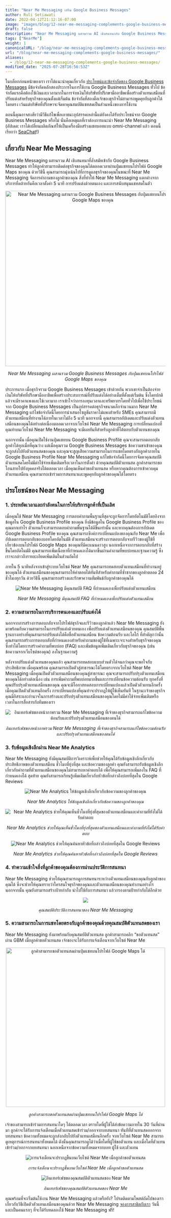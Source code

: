 ```yaml
---
title: "Near Me Messaging เสริม Google Business Messages"
author: Ruli Setiawati
date: 2022-04-12T21:12:16-07:00
image: "images/blog/12-near-me-messaging-complements-google-business-messages/logo.png"
draft: false
description: "Near Me Messaging ผสานรวม AI เชิงสนทนากับ Google Business Messages ทำให้สามารถรองรับการสนับสนุนตลอด 24 ชั่วโมงทุกวันผ่านปุ่มแชทบนโปรไฟล์ Google Maps ของคุณ"
tags: ["NearMe"]
weight: 1  
canonicalURL: "/blog/near-me-messaging-complements-google-business-messages/"
url: "/blog/near-me-messaging-complements-google-business-messages/"
aliases:
  - /blog/12-near-me-messaging-complements-google-business-messages/
modified_date: "2025-07-28T16:56:53Z"
---
```


ในบล็อกก่อนหน้าของเรา เราได้แนะนำคุณเกี่ยวกับ [ประโยชน์และข้อจำกัดของ Google Business Messages](https://seasalt.ai/blog/10-use-google-business-messages-off-hours/) มีข้อจำกัดหลักสองประการในการใช้งาน Google Business Messages ทั่วไป ข้อจำกัดแรกคือต้องใช้เงินและเวลามากในการจ่ายเงินให้บริษัทที่ปรึกษามืออาชีพเพื่อสร้างตัวแทนเสมือนที่ปรับแต่งสำหรับธุรกิจของคุณตั้งแต่เริ่มต้น ข้อจำกัดที่สองคือเจ้าของธุรกิจไม่สามารถพูดคุยกับลูกค้าได้โดยตรง เว้นแต่บริษัทที่ปรึกษาจะจัดหาคุณสมบัติแชทสดเป็นส่วนหนึ่งของการใช้งาน

ตอนนี้คุณอาจสงสัยว่ามีวิธีแก้ไขเพื่อเอาชนะอุปสรรคเหล่านี้แต่ยังคงได้รับประโยชน์จาก Google Business Messages หรือไม่ นั่นคือเหตุผลที่เราต้องการแนะนำ Near Me Messaging (อัปเดต: เราได้เปลี่ยนผลิตภัณฑ์ให้เป็นเครื่องมือสร้างแชทบอทแบบ omni-channel แล้ว ตอนนี้เรียกว่า [SeaChat](https://chat.seasalt.ai/?utm_source=blog)!) 

## เกี่ยวกับ Near Me Messaging

Near Me Messaging ผสานรวม AI เชิงสนทนาที่ล้ำสมัยเข้ากับ Google Business Messages ทำให้ลูกค้าสามารถติดต่อธุรกิจของคุณได้ตลอดเวลาผ่านปุ่มแชทบนโปรไฟล์ Google Maps ของคุณ ด้วยวิธีนี้ คุณสามารถมุ่งเน้นไปที่การดูแลธุรกิจของคุณในขณะที่ Near Me Messaging จัดการคำถามของลูกค้าของคุณ สิ่งที่ทำให้ Near Me Messaging แตกต่างจากบริการที่คล้ายกันคือเวลาตั้งค่า 5 นาที การปรับแต่งด้วยตนเอง และการสนับสนุนแชทสดในตัว

<center>
<img height="550" src="/images/blog/12-near-me-messaging-complements-google-business-messages/1-GBM-chat-button.png" alt="Near Me Messaging ผสานรวม Google Business Messages กับปุ่มแชทบนโปรไฟล์ Google Maps ของคุณ"/>

*Near Me Messaging ผสานรวม Google Business Messages กับปุ่มแชทบนโปรไฟล์ Google Maps ของคุณ*
</center>

ประการแรก เมื่อธุรกิจรวม Google Business Messages เข้าด้วยกัน พวกเขาจำเป็นต้องจ่ายเงินให้บริษัทที่ปรึกษามืออาชีพเพื่อสร้างประสบการณ์ที่ปรับแต่งได้อย่างเต็มที่ตั้งแต่เริ่มต้น ซึ่งโดยปกติแล้วจะมีราคาแพงและใช้เวลามาก เราเข้าใจว่าการลงทุนเวลาและทรัพยากรโดยทั่วไปเพื่อใช้ประโยชน์จาก Google Business Messages เป็นอุปสรรคต่อธุรกิจขนาดเล็กจำนวนมาก Near Me Messaging แก้ไขข้อจำกัดนี้โดยการนำเสนอโซลูชันราคาไม่แพงสำหรับ SMEs คุณสามารถมีตัวแทนเสมือนที่ทำงานได้ภายในเวลาไม่ถึง 5 นาที นอกจากนี้ คุณสามารถอัปเดตและปรับแต่งตัวแทนเสมือนของคุณได้อย่างต่อเนื่องตลอดเวลาจากเว็บไซต์ Near Me Messaging การเปลี่ยนแปลงที่คุณทำบนเว็บไซต์ Near Me Messaging จะมีผลทันทีสำหรับลูกค้าที่โต้ตอบกับตัวแทนของคุณ

นอกจากนั้น เมื่อคุณเปิดใช้งานปุ่มแชทบน Google Business Profile คุณจะสามารถตอบกลับลูกค้าได้ทุกเมื่อที่คุณว่าง แต่เมื่อคุณรวม Google Business Messages ข้อความขาเข้าของคุณจะถูกส่งไปยังตัวแทนสดของคุณ และคุณจะสูญเสียความสามารถในการแชทโดยตรงกับลูกค้าภายใน Google Business Profile Near Me Messaging แก้ไขข้อจำกัดนี้โดยการจัดหาคุณสมบัติตัวแทนสดโดยไม่มีค่าใช้จ่ายเพิ่มเติมหรือเวลาในการตั้งค่า ด้วยคุณสมบัติตัวแทนสด ลูกค้าสามารถขอโอนสายไปยังบุคคลจริงได้ตลอดเวลา เมื่อคุณเห็นคำขอตัวแทนสด หรือหากคุณต้องการเข้าควบคุมตัวแทนเสมือน คุณสามารถเข้าร่วมการสนทนาและพูดคุยกับลูกค้าของคุณได้โดยตรง

## ประโยชน์ของ Near Me Messaging

### 1. ประหยัดเวลาและกำลังคนในการให้บริการลูกค้าที่เป็นเลิศ

เมื่อคุณใช้ Near Me Messaging การตอบคำถามพื้นฐานที่สุดจะถูกจัดการโดยอัตโนมัติโดยอิงจากข้อมูลใน Google Business Profile ของคุณ ยิ่งมีข้อมูลใน Google Business Profile ของคุณมากเท่าไร ตัวแทนก็จะสามารถตอบคำถามพื้นฐานได้ดีขึ้นเท่านั้น และหากคุณต้องการอัปเดต Google Business Profile ของคุณ คุณสามารถซิงค์การเปลี่ยนแปลงของคุณกับ Near Me เพื่ออัปเดตการตอบกลับของบอทโดยอัตโนมัติ ตัวแทนเสมือนจะสร้างการตอบกลับจากรีวิวของผู้ใช้ที่เกี่ยวข้องบนโปรไฟล์ Google Maps ของคุณที่มีคะแนนดาวสูง นอกเหนือจากการตอบกลับที่สร้างขึ้นโดยอัตโนมัติ คุณสามารถเพิ่มเนื้อหาที่กำหนดเองได้มากขึ้นผ่านคำถามที่พบบ่อยและฐานความรู้ ซึ่งเราจะกล่าวถึงรายละเอียดเพิ่มเติมในส่วนถัดไป

ภายใน 5 นาทีหลังจากเข้าสู่ระบบเว็บไซต์ Near Me คุณสามารถทดสอบตัวแทนเสมือนที่ทำงานอยู่ของคุณได้ ตัวแทนเสมือนของคุณสามารถให้คำตอบได้ทันทีสำหรับคำถามที่ซ้ำซากของลูกค้าตลอด 24 ชั่วโมงทุกวัน ด้วยวิธีนี้ คุณสามารถสร้างและรักษาความสัมพันธ์กับลูกค้าของคุณได้

<center>
<img src="/images/blog/12-near-me-messaging-complements-google-business-messages/2-custom-FAQ.png" alt="Near Me Messaging มีคุณสมบัติ FAQ ที่กำหนดเองเพื่อปรับแต่งตัวแทนเสมือน"/>

*Near Me Messaging มีคุณสมบัติ FAQ ที่กำหนดเองเพื่อปรับแต่งตัวแทนเสมือน*
</center>

### 2. ความสามารถในการบริการตนเองและปรับแต่งได้

นอกจากการสร้างการตอบกลับจากโปรไฟล์ธุรกิจและรีวิวของลูกค้าแล้ว Near Me Messaging ยังมาพร้อมกับความสามารถในการปรับแต่งด้วยตนเอง เพื่อปรับแต่งตัวแทนเสมือนของคุณ คุณสมบัติพื้นฐานบางอย่างที่คุณสามารถปรับแต่งได้คือชื่อตัวแทนเสมือน ข้อความต้อนรับ และโลโก้ ที่สำคัญกว่านั้น คุณสามารถสร้างการตอบกลับที่กำหนดเองสำหรับคำถามของผู้ใช้ที่เฉพาะเจาะจงสำหรับธุรกิจของคุณ ซึ่งทำได้โดยการสร้างคำถามที่พบบ่อย (FAQ) และเพิ่มข้อมูลเพิ่มเติมเกี่ยวกับธุรกิจของคุณ (เช่น ข้อความจากเว็บไซต์ของคุณ) ลงในฐานความรู้

หลังจากปรับแต่งตัวแทนของคุณแล้ว คุณสามารถทดสอบแบบส่วนตัวได้จนกว่าคุณจะพอใจกับประสิทธิภาพ เมื่อคุณพร้อม คุณสามารถเปิดตัวสู่สาธารณะได้โดยตรงจากเว็บไซต์ Near Me Messaging เมื่อคุณเปิดตัวตัวแทนเสมือนของคุณสู่สาธารณะ คุณจะสามารถปรับปรุงตัวแทนเสมือนของคุณได้อย่างต่อเนื่อง เช่น การเพิ่มคำถามที่พบบ่อยมากขึ้นและการเปลี่ยนข้อความต้อนรับ ทุกครั้งที่คุณปรับปรุงตัวแทนเสมือนของคุณ คุณจะมีโอกาสทดสอบการเปลี่ยนแปลงแล้วเปิดตัวตัวแทนอีกครั้ง เมื่อคุณเปิดตัวตัวแทนอีกครั้ง การเปลี่ยนแปลงที่คุณทำจะปรากฏให้ผู้ใช้เห็นทันที ในฐานะเจ้าของธุรกิจ คุณมีอิสระและอำนาจในการสร้างและปรับปรุงตัวแทนเสมือนของคุณโดยไม่มีค่าใช้จ่ายเพิ่มเติมหรือเวลาในการสื่อสารกับทีมของเรา

<center>
<img src="/images/blog/12-near-me-messaging-complements-google-business-messages/3-overview-page.png" alt="อินเทอร์เฟซของหน้าภาพรวม Near Me Messaging ที่เจ้าของธุรกิจสามารถแก้ไขข้อความต้อนรับและปรับปรุงตัวแทนเสมือนของตนได้"/>

*อินเทอร์เฟซของหน้าภาพรวม Near Me Messaging ที่เจ้าของธุรกิจสามารถแก้ไขข้อความต้อนรับและปรับปรุงตัวแทนเสมือนของตนได้*
</center>

### 3. รับข้อมูลเชิงลึกผ่าน Near Me Analytics

Near Me Messaging ยังมีคุณสมบัติการวิเคราะห์เพื่อช่วยให้คุณได้รับข้อมูลเชิงลึกเกี่ยวกับประสิทธิภาพของตัวแทนเสมือน ชั่วโมงที่ยุ่งที่สุด และข้อความของลูกค้า คุณยังสามารถรับข้อมูลเชิงลึกเกี่ยวกับคำถามที่ตัวแทนเสมือนของคุณไม่สามารถหาคำตอบได้ เพื่อให้คุณสามารถเพิ่มลงใน FAQ ที่กำหนดเองได้ สุดท้าย คุณยังสามารถเรียนรู้เพิ่มเติมเกี่ยวกับหัวข้อที่กล่าวถึงบ่อยที่สุดใน Google Reviews

<center>
<img src="/images/blog/12-near-me-messaging-complements-google-business-messages/4-analytics-1.png" alt="Near Me Analytics ให้ข้อมูลเชิงลึกเกี่ยวกับข้อความของลูกค้าของคุณ"/>

*Near Me Analytics ให้ข้อมูลเชิงลึกเกี่ยวกับข้อความของลูกค้าของคุณ*
</center>


<center>
<img src="/images/blog/12-near-me-messaging-complements-google-business-messages/5-analytics-2.png" alt="Near Me Analytics ช่วยให้คุณเห็นชั่วโมงที่ยุ่งที่สุดของตัวแทนเสมือนและคำถามที่ยังไม่ได้รับคำตอบ"/>

*Near Me Analytics ช่วยให้คุณเห็นชั่วโมงที่ยุ่งที่สุดของตัวแทนเสมือนและคำถามที่ยังไม่ได้รับคำตอบ*
</center>

<center>
<img src="/images/blog/12-near-me-messaging-complements-google-business-messages/6-analytics-3.png" alt="Near Me Analytics ช่วยให้คุณค้นหาหัวข้อที่กล่าวถึงบ่อยที่สุดใน Google Reviews"/>

*Near Me Analytics ช่วยให้คุณค้นหาหัวข้อที่กล่าวถึงบ่อยที่สุดใน Google Reviews*
</center>

### 4. ทำความเข้าใจสิ่งที่ลูกค้าของคุณต้องการผ่านประวัติการสนทนา

Near Me Messaging ช่วยให้คุณสามารถดูการสนทนาระหว่างตัวแทนเสมือนของคุณกับลูกค้าของคุณได้ ซึ่งจะช่วยให้คุณทราบว่าใครสนใจธุรกิจของคุณและตัวแทนเสมือนของคุณทำงานอย่างไร นอกจากนั้น คุณยังสามารถสร้างป้ายกำกับ นำไปใช้กับการสนทนา แล้วกรองตามป้ายกำกับได้อีกด้วย

<center>
<img src="/images/blog/12-near-me-messaging-complements-google-business-messages/7-conversation-history.png"/>

*คุณสมบัติประวัติการสนทนาของ Near Me Messaging*
</center>

### 5. ความสามารถในการแชทโดยตรงกับลูกค้าของคุณด้วยคุณสมบัติตัวแทนสดของเรา

Near Me Messaging ยังมาพร้อมกับคุณสมบัติตัวแทนสด ลูกค้าสามารถคลิก “ขอตัวแทนสด” ผ่าน GBM เมื่อลูกค้าขอตัวแทนสด เจ้าของจะได้รับการแจ้งเตือนจากเว็บไซต์ Near Me

<center>
<img height="500" src="/images/blog/12-near-me-messaging-complements-google-business-messages/8-live-agent-request.png" alt="ลูกค้าสามารถขอตัวแทนสดผ่านปุ่มแชทบนโปรไฟล์ Google Maps ได้"/>

*ลูกค้าสามารถขอตัวแทนสดผ่านปุ่มแชทบนโปรไฟล์ Google Maps ได้*
</center>

เจ้าของสามารถเข้าร่วมการสนทนาใดๆ ได้ตลอดเวลา ตราบใดที่ผู้ใช้ได้ส่งข้อความภายใน 30 วันที่ผ่านมา ลูกค้าจะได้รับการแจ้งเตือนเมื่อตัวแทนสดเข้าร่วม/ออกจากบทสนทนา ทันทีที่ตัวแทนสดออกจากบทสนทนา ข้อความทั้งหมดจะถูกส่งกลับไปยังตัวแทนเสมือนอีกครั้ง จากเว็บไซต์ Near Me สามารถดูเหตุการณ์การสนทนาทั้งหมดได้ ดังนั้นคุณสามารถดูได้ว่าเมื่อใดที่ผู้ใช้ขอตัวแทน และเมื่อใดที่ตัวแทนเข้าร่วม/ออกจากบทสนทนา นอกเหนือจากข้อความทั้งหมดจากบอท ผู้ใช้ และตัวแทน


<center>
<img src="/images/blog/12-near-me-messaging-complements-google-business-messages/9-live-agent-notif.png" alt="การแจ้งเตือนจะปรากฏขึ้นบนเว็บไซต์ Near Me เมื่อลูกค้าขอตัวแทนสด"/>

*การแจ้งเตือนจะปรากฏขึ้นบนเว็บไซต์ Near Me เมื่อลูกค้าขอตัวแทนสด*
</center>


<center>
<img src="/images/blog/12-near-me-messaging-complements-google-business-messages/10-live-agent-convo.png" alt="อินเทอร์เฟซของคุณสมบัติตัวแทนสดของ Near Me"/>

*อินเทอร์เฟซของคุณสมบัติตัวแทนสดของ Near Me*
</center>

คุณพร้อมที่จะเริ่มต้นใช้งาน Near Me Messaging แล้วหรือยัง? โปรดติดตามโพสต์ถัดไปของเราเกี่ยวกับวิธีเปิดตัวตัวแทนเสมือนของคุณด้วย Near Me Messaging [จองการสาธิตกับเรา](https://meetings.hubspot.com/seasalt-ai/seasalt-meeting) วันนี้ และเป็นคนแรกๆ ที่จะได้รับทดลองใช้ Near Me Messaging ฟรี!
